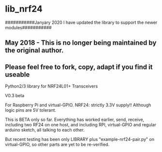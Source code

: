 lib_nrf24
=========


###########Janyary 2020 I have updated the library to support the newer modules###########
## May 2018 - This is no longer being maintained by the original author.
## Please feel free to fork, copy, adapt if you find it useable

Python2/3 library for NRF24L01+ Transceivers

V0.3 beta

For Raspberry Pi and virtual-GPIO.
NRF24: strictly 3.3V supply!! Although logic pins are 5V tolerant.

This is BETA only so far.
Everything has worked earlier, send, receive, including two RF24 on one host, and including RPI, virtual-GPIO and regular arduino sketch, all talking to each other.

But recent testing has been only LIBRARY plus "example-nrf24-pair.py" on virtual-GPIO, so other parts are yet to be re-verified. 
